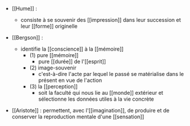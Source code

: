 - [[Hume]] : 
	- consiste à se souvenir des [[impression]] dans leur succession et leur [[forme]] originelle

- [[Bergson]] : 
	- identifie la [[conscience]] à la [[mémoire]] 
		- (1) pure [[mémoire]]
	      - pure [[durée]] de l'[[esprit]]
	    - (2) image-souvenir
	      - c'est-à-dire l'acte par lequel le passé se matérialise dans le présent en vue de l'action
	    - (3) la [[perception]]
	      - soit la faculté qui nous lie au [[monde]] extérieur et sélectionne les données utiles à la vie concrète

- [[Aristote]] : permettent, avec l'[[imagination]], de produire et de conserver la reproduction mentale d'une [[sensation]]